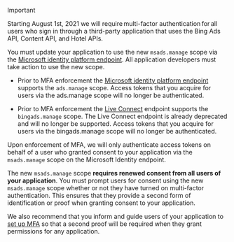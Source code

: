 > [!IMPORTANT]
> Starting August 1st, 2021 we will require multi-factor authentication for all users who sign in through a third-party application that uses the Bing Ads API, Content API, and Hotel APIs.
> 
> You must update your application to use the new ```msads.manage``` scope via the [Microsoft identity platform endpoint](../authentication-oauth-identity-platform.md). All application developers must take action to use the new scope. 
> 
> - Prior to MFA enforcement the [Microsoft identity platform endpoint](../authentication-oauth-identity-platform.md) supports the ```ads.manage``` scope. Access tokens that you acquire for users via the ads.manage scope will no longer be authenticated.
> 
> - Prior to MFA enforcement the [Live Connect](../authentication-oauth-live-connect.md) endpoint supports the ```bingads.manage``` scope. The Live Connect endpoint is already deprecated and will no longer be supported. Access tokens that you acquire for users via the bingads.manage scope will no longer be authenticated.
> 
> Upon enforcement of MFA, we will only authenticate access tokens on behalf of a user who granted consent to your application via the ```msads.manage``` scope on the Microsoft Identity endpoint.
> 
> The new ```msads.manage``` scope **requires renewed consent from all users of your application**. You must prompt users for consent using the new ```msads.manage``` scope whether or not they have turned on multi-factor authentication. This ensures that they provide a second form of identification or proof when granting consent to your application.  
> 
> We also recommend that you inform and guide users of your application to [set up MFA](https://docs.microsoft.com/azure/active-directory/user-help/multi-factor-authentication-end-user-first-time#who-decides-if-you-use-this-feature) so that a second proof will be required when they grant permissions for any application.
